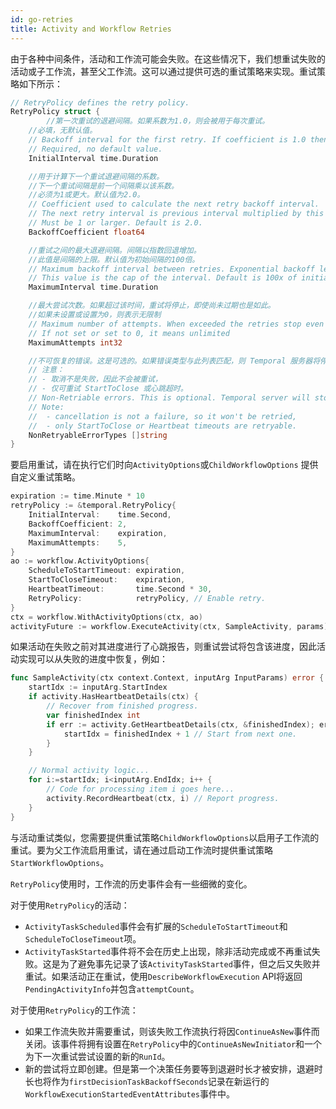 ```yaml
---
id: go-retries
title: Activity and Workflow Retries
---
```


由于各种中间条件，活动和工作流可能会失败。在这些情况下，我们想重试失败的活动或子工作流，甚至父工作流。这可以通过提供可选的重试策略来实现。重试策略如下所示：

``` go
// RetryPolicy defines the retry policy.
RetryPolicy struct {
 		//第一次重试的退避间隔。如果系数为1.0，则会被用于每次重试。
    //必填，无默认值。
    // Backoff interval for the first retry. If coefficient is 1.0 then it is used for all retries.
    // Required, no default value.
    InitialInterval time.Duration

  	//用于计算下一个重试退避间隔的系数。
    //下一个重试间隔是前一个间隔乘以该系数。
    //必须为1或更大。默认值为2.0。
    // Coefficient used to calculate the next retry backoff interval.
    // The next retry interval is previous interval multiplied by this coefficient.
    // Must be 1 or larger. Default is 2.0.
    BackoffCoefficient float64

  	//重试之间的最大退避间隔。间隔以指数回退增加。
    //此值是间隔的上限。默认值为初始间隔的100倍。
    // Maximum backoff interval between retries. Exponential backoff leads to interval increase.
    // This value is the cap of the interval. Default is 100x of initial interval.
    MaximumInterval time.Duration

  	//最大尝试次数。如果超过该时间，重试将停止，即使尚未过期也是如此。
    //如果未设置或设置为0，则表示无限制
    // Maximum number of attempts. When exceeded the retries stop even if not expired yet.
    // If not set or set to 0, it means unlimited
    MaximumAttempts int32

    //不可恢复的错误。这是可选的。如果错误类型与此列表匹配，则 Temporal 服务器将停止重试。
    // 注意：
    // - 取消不是失败，因此不会被重试，
    // - 仅可重试 StartToClose 或心跳超时。
    // Non-Retriable errors. This is optional. Temporal server will stop retry if error type matches this list.
    // Note:
    //  - cancellation is not a failure, so it won't be retried,
    //  - only StartToClose or Heartbeat timeouts are retryable.
    NonRetryableErrorTypes []string
}
```

要启用重试，请在执行它们时向`ActivityOptions`或`ChildWorkflowOptions` 提供自定义重试策略。

``` go
expiration := time.Minute * 10
retryPolicy := &temporal.RetryPolicy{
    InitialInterval:    time.Second,
    BackoffCoefficient: 2,
    MaximumInterval:    expiration,
    MaximumAttempts:    5,
}
ao := workflow.ActivityOptions{
    ScheduleToStartTimeout: expiration,
    StartToCloseTimeout:    expiration,
    HeartbeatTimeout:       time.Second * 30,
    RetryPolicy:            retryPolicy, // Enable retry.
}
ctx = workflow.WithActivityOptions(ctx, ao)
activityFuture := workflow.ExecuteActivity(ctx, SampleActivity, params)
```

如果活动在失败之前对其进度进行了心跳报告，则重试尝试将包含该进度，因此活动实现可以从失败的进度中恢复，例如：

``` go
func SampleActivity(ctx context.Context, inputArg InputParams) error {
    startIdx := inputArg.StartIndex
    if activity.HasHeartbeatDetails(ctx) {
        // Recover from finished progress.
        var finishedIndex int
        if err := activity.GetHeartbeatDetails(ctx, &finishedIndex); err == nil {
            startIdx = finishedIndex + 1 // Start from next one.
        }
    }

    // Normal activity logic...
    for i:=startIdx; i<inputArg.EndIdx; i++ {
        // Code for processing item i goes here...
        activity.RecordHeartbeat(ctx, i) // Report progress.
    }
}
```

与活动重试类似，您需要提供重试策略`ChildWorkflowOptions`以启用子工作流的重试。要为父工作流启用重试，请在通过启动工作流时提供重试策略`StartWorkflowOptions`。

`RetryPolicy`使用时，工作流的历史事件会有一些细微的变化。

对于使用`RetryPolicy`的活动：

- `ActivityTaskScheduled`事件会有扩展的`ScheduleToStartTimeout`和`ScheduleToCloseTimeout`项。
- `ActivityTaskStarted`事件将不会在历史上出现，除非活动完成或不再重试失败。这是为了避免事先记录了该`ActivityTaskStarted`事件，但之后又失败并重试。如果活动正在重试，使用`DescribeWorkflowExecution` API将返回`PendingActivityInfo`并包含`attemptCount`。

对于使用`RetryPolicy`的工作流：

- 如果工作流失败并需要重试，则该失败工作流执行将因`ContinueAsNew`事件而关闭。该事件将拥有设置在`RetryPolicy`中的`ContinueAsNewInitiator`和一个为下一次重试尝试设置的新的`RunId`。
- 新的尝试将立即创建。但是第一个决策任务要等到退避时长才被安排，退避时长也将作为`firstDecisionTaskBackoffSeconds`记录在新运行的`WorkflowExecutionStartedEventAttributes`事件中。